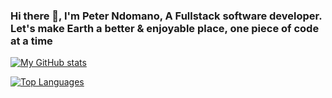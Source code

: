 ### Hi there 👋, I'm Peter Ndomano, A Fullstack software developer. Let's make Earth a better & enjoyable place, one piece of code at a time 

[![My GitHub stats](https://github-readme-stats.vercel.app/api?username=PeterNdomano&count_private=true)](https://github.com/PeterNdomano/github-readme-stats)

[![Top Languages](https://github-readme-stats.vercel.app/api/top-langs/?username=PeterNdomano&langs_count=10)](https://github.com/anuraghazra/github-readme-stats)





